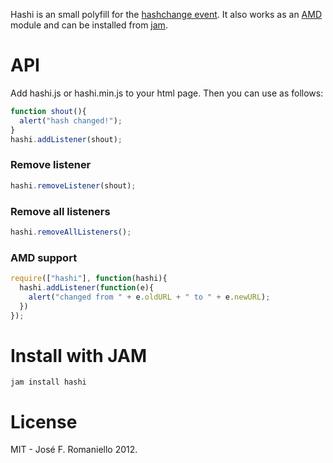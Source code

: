 Hashi is an small polyfill for the [hashchange event](https://developer.mozilla.org/en-US/docs/DOM/window.onhashchange).
It also works as an [AMD](https://github.com/amdjs/amdjs-api/wiki/AMD) module and can be installed from [jam](http://jamjs.org).

# API

Add hashi.js or hashi.min.js to your html page. Then you can use as follows:

```javascript
function shout(){
  alert("hash changed!");
}
hashi.addListener(shout);
```

### Remove listener

```javascript
hashi.removeListener(shout);
```

### Remove all listeners

```javascript
hashi.removeAllListeners();
```

### AMD support

```javascript
require(["hashi"], function(hashi){
  hashi.addListener(function(e){
    alert("changed from " + e.oldURL + " to " + e.newURL);
  })
});
```

# Install with JAM

```
jam install hashi
```

# License

MIT - José F. Romaniello 2012.
